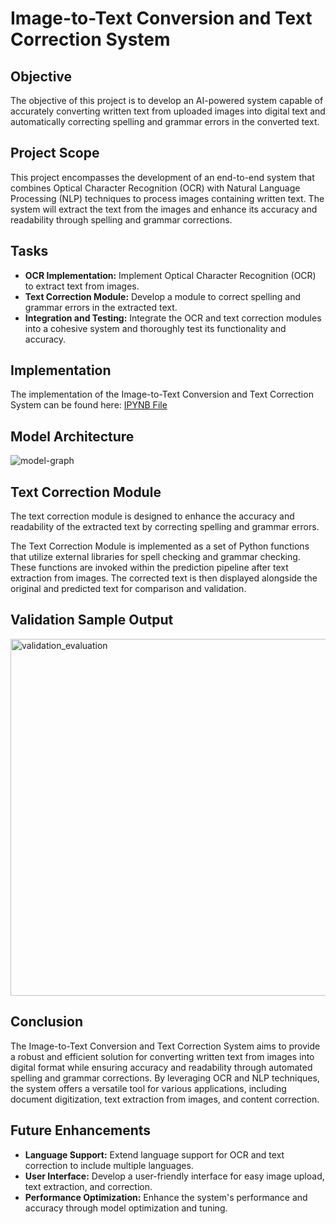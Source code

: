 # Image-to-Text Conversion and Text Correction System

## Objective
The objective of this project is to develop an AI-powered system capable of accurately converting written text from uploaded images into digital text and automatically correcting spelling and grammar errors in the converted text.

## Project Scope
This project encompasses the development of an end-to-end system that combines Optical Character Recognition (OCR) with Natural Language Processing (NLP) techniques to process images containing written text. The system will extract the text from the images and enhance its accuracy and readability through spelling and grammar corrections.

## Tasks
- **OCR Implementation:** Implement Optical Character Recognition (OCR) to extract text from images.
- **Text Correction Module:** Develop a module to correct spelling and grammar errors in the extracted text.
- **Integration and Testing:** Integrate the OCR and text correction modules into a cohesive system and thoroughly test its functionality and accuracy.

## Implementation

The implementation of the Image-to-Text Conversion and Text Correction System can be found here: [IPYNB File](https://github.com/abhikalparya/HandwrittenOCR/blob/main/handwriting-ocr.ipynb)

## Model Architecture

![model-graph](https://github.com/abhikalparya/HandwrittenOCR/assets/81465377/a5063d82-3689-4cc1-bf43-669a1f202f2e)

## Text Correction Module

The text correction module is designed to enhance the accuracy and readability of the extracted text by correcting spelling and grammar errors. 

The Text Correction Module is implemented as a set of Python functions that utilize external libraries for spell checking and grammar checking. These functions are invoked within the prediction pipeline after text extraction from images. The corrected text is then displayed alongside the original and predicted text for comparison and validation.



## Validation Sample Output

<img width="571" alt="validation_evaluation" src="https://github.com/abhikalparya/HandwrittenOCR/assets/81465377/22a95e34-bfa3-4caf-a3b7-f550a177bab1">


## Conclusion
The Image-to-Text Conversion and Text Correction System aims to provide a robust and efficient solution for converting written text from images into digital format while ensuring accuracy and readability through automated spelling and grammar corrections. By leveraging OCR and NLP techniques, the system offers a versatile tool for various applications, including document digitization, text extraction from images, and content correction.

## Future Enhancements
- **Language Support:** Extend language support for OCR and text correction to include multiple languages.
- **User Interface:** Develop a user-friendly interface for easy image upload, text extraction, and correction.
- **Performance Optimization:** Enhance the system's performance and accuracy through model optimization and tuning.
  
